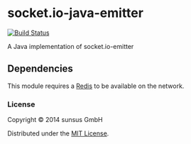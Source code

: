 socket.io-java-emitter
======================

[![Build Status](https://travis-ci.org/sunsus/socket.io-java-emitter.svg)](https://travis-ci.org/sunsus/socket.io-java-emitter)

A Java implementation of socket.io-emitter


## Dependencies

This module requires a [Redis][redis] to be available on the network.


### License

Copyright &copy; 2014 sunsus GmbH

Distributed under the [MIT License][mit].

[Redis]: http://redis.io/
[MIT]: http://www.opensource.org/licenses/mit-license.php
